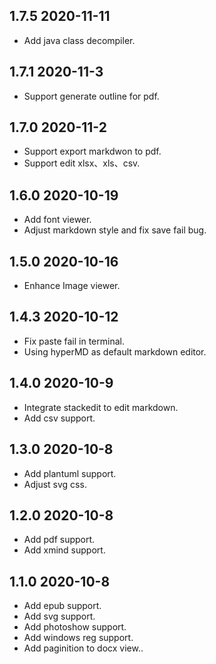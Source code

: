 ## 1.7.5 2020-11-11
- Add java class decompiler.

## 1.7.1 2020-11-3
- Support generate outline for pdf.

## 1.7.0 2020-11-2
- Support export markdwon to pdf.
- Support edit xlsx、xls、csv.

## 1.6.0 2020-10-19
- Add font viewer.
- Adjust markdown style and fix save fail bug.


## 1.5.0 2020-10-16
- Enhance Image viewer.

## 1.4.3 2020-10-12
- Fix paste fail in terminal.
- Using hyperMD as default markdown editor.

## 1.4.0 2020-10-9
- Integrate stackedit to edit markdown.
- Add csv support.

## 1.3.0 2020-10-8
- Add plantuml support.
- Adjust svg css.

## 1.2.0 2020-10-8
- Add pdf support.
- Add xmind support.

## 1.1.0 2020-10-8
- Add epub support.
- Add svg support.
- Add photoshow support.
- Add windows reg support.
- Add paginition to docx view..